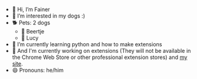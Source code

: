 * 👋 Hi, I’m Fainer
* 👀 I’m interested in my dogs :)
* 🐕 Pets: 2 dogs
  * 🐶 Beertje
  * 🐶 Lucy
* 🌱 I’m currently learning python and how to make extensions
* 📝 And I'm currently working on extensions (They will not be available in the Chrome Web Store
      or other professional extension stores)
      and [my site](https://silvijf.github.io).
* 😄 Pronouns: he/him
